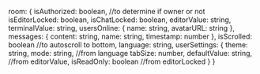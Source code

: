room: {
  isAuthorized: boolean, //to determine if owner or not
  isEditorLocked: boolean,
  isChatLocked: boolean,
  editorValue: string,
  terminalValue: string,
  usersOnline: {
    name: string,
    avatarURL: string
  },
  messages: {
    content: string,
    name: string,
    timestamp: number
  },
  isScrolled: boolean //to autoscroll to bottom,
  language: string,
  userSettings: {
    theme: string,
    mode: string, //from language
    tabSize: number,
    defaultValue: string, //from editorValue,
    isReadOnly: boolean //from editorLocked
  }
}
